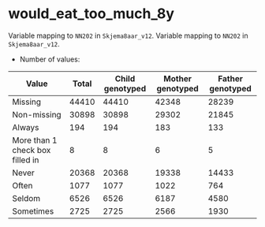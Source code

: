# would_eat_too_much_8y
Variable mapping to `NN202` in `Skjema8aar_v12`.
Variable mapping to `NN202` in `Skjema8aar_v12`.
- Number of values:

| Value | Total | Child genotyped | Mother genotyped | Father genotyped |
| ----- | ----- | --------------- | ---------------- | ---------------- |
| Missing | 44410 | 44410 | 42348 | 28239 |
| Non-missing | 30898 | 30898 | 29302 | 21845 |
| Always | 194 | 194 | 183 |133 |
| More than 1 check box filled in | 8 | 8 | 6 |5 |
| Never | 20368 | 20368 | 19338 |14433 |
| Often | 1077 | 1077 | 1022 |764 |
| Seldom | 6526 | 6526 | 6187 |4580 |
| Sometimes | 2725 | 2725 | 2566 |1930 |



